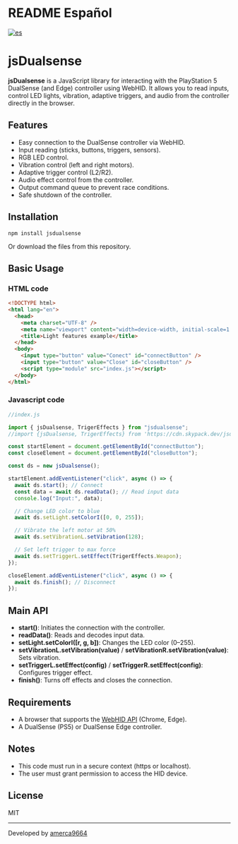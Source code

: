 # README Español

[![es](https://img.shields.io/badge/lang-es-yellow.svg)](https://github.com/amerca9664/jsDualsense/blob/main/README.es.md)

# jsDualsense

**jsDualsense** is a JavaScript library for interacting with the PlayStation 5 DualSense (and Edge) controller using WebHID. It allows you to read inputs, control LED lights, vibration, adaptive triggers, and audio from the controller directly in the browser.

## Features

- Easy connection to the DualSense controller via WebHID.
- Input reading (sticks, buttons, triggers, sensors).
- RGB LED control.
- Vibration control (left and right motors).
- Adaptive trigger control (L2/R2).
- Audio effect control from the controller.
- Output command queue to prevent race conditions.
- Safe shutdown of the controller.

## Installation

```
npm install jsdualsense
```

Or download the files from this repository.

## Basic Usage

### HTML code

```html
<!DOCTYPE html>
<html lang="en">
  <head>
    <meta charset="UTF-8" />
    <meta name="viewport" content="width=device-width, initial-scale=1.0" />
    <title>Light features example</title>
  </head>
  <body>
    <input type="button" value="Conect" id="connectButton" />
    <input type="button" value="Close" id="closeButton" />
    <script type="module" src="index.js"></script>
  </body>
</html>
```

### Javascript code

```javascript
//index.js

import { jsDualsense, TrigerEffects } from "jsdualsense";
//import {jsDualsense, TrigerEffects} from 'https://cdn.skypack.dev/jsdualsense';

const startElement = document.getElementById("connectButton");
const closeElement = document.getElementById("closeButton");

const ds = new jsDualsense();

startElement.addEventListener("click", async () => {
  await ds.start(); // Connect
  const data = await ds.readData(); // Read input data
  console.log("Input:", data);

  // Change LED color to blue
  await ds.setLight.setColorI([0, 0, 255]);

  // Vibrate the left motor at 50%
  await ds.setVibrationL.setVibration(128);

  // Set left trigger to max force
  await ds.setTriggerL.setEffect(TrigerEffects.Weapon);
});

closeElement.addEventListener("click", async () => {
  await ds.finish(); // Disconnect
});
```

## Main API

- **start()**: Initiates the connection with the controller.
- **readData()**: Reads and decodes input data.
- **setLight.setColorI([r, g, b])**: Changes the LED color (0–255).
- **setVibrationL.setVibration(value)** / **setVibrationR.setVibration(value)**: Sets vibration.
- **setTriggerL.setEffect(config)** / **setTriggerR.setEffect(config)**: Configures trigger effect.
- **finish()**: Turns off effects and closes the connection.

## Requirements

- A browser that supports the [WebHID API](https://developer.mozilla.org/en-US/docs/Web/API/WebHID_API) (Chrome, Edge).
- A DualSense (PS5) or DualSense Edge controller.

## Notes

- This code must run in a secure context (https or localhost).
- The user must grant permission to access the HID device.

## License

MIT

---

Developed by [amerca9664](https://github.com/amerca9664)
